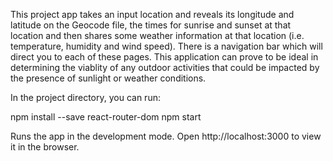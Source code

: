 This project app takes an input location and reveals its longitude and latitude on the Geocode file, the times for sunrise and sunset at that location and then shares some weather information at that location (i.e. temperature, humidity and wind speed).
There is a navigation bar which will direct you to each of these pages.
This application can prove to be ideal in determining the viablity of any outdoor activities that could be impacted by the presence of sunlight or weather conditions.

In the project directory, you can run:

npm install --save react-router-dom
npm start

Runs the app in the development mode.
Open http://localhost:3000 to view it in the browser.

